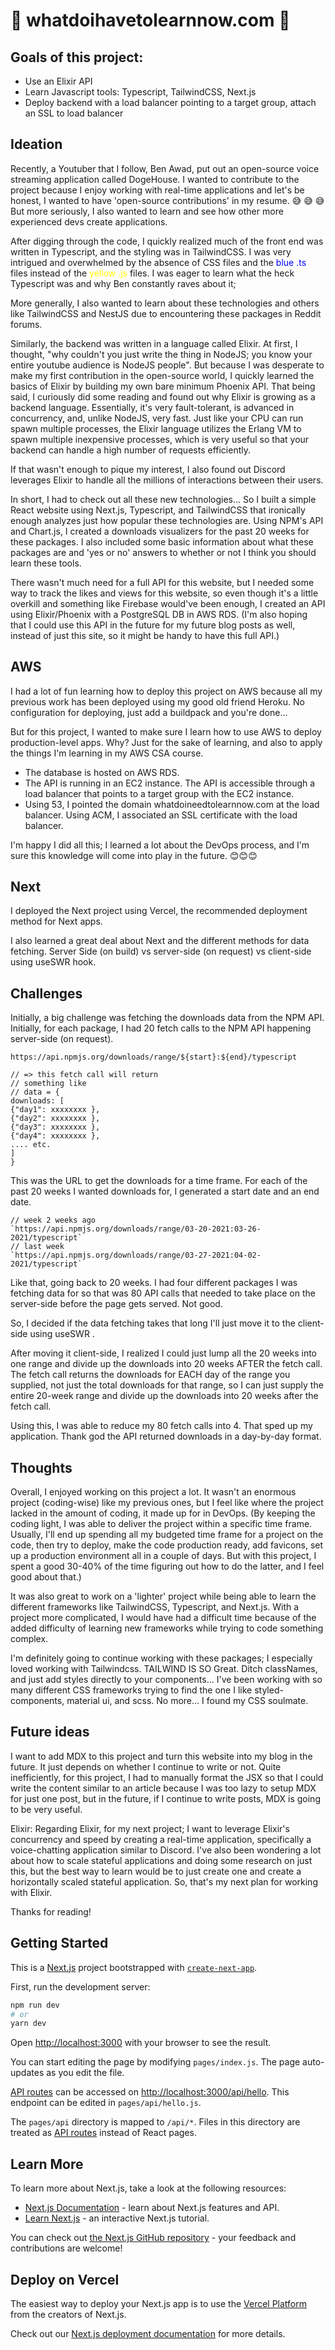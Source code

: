 # :owl: whatdoihavetolearnnow.com :owl:
## Goals of this project:

* Use an Elixir API
* Learn Javascript tools: Typescript, TailwindCSS, Next.js
* Deploy backend with a load balancer pointing to a target group, attach an SSL to load balancer

## Ideation
Recently, a Youtuber that I follow, Ben Awad, put out an open-source voice streaming application called DogeHouse. I wanted to contribute to the project because I enjoy working with real-time applications and let's be honest, I wanted to have 'open-source contributions' in my resume. :sweat_smile: :sweat_smile: :sweat_smile: But more seriously, I also wanted to learn and see how other more experienced devs create applications.

After digging through the code, I quickly realized much of the front end was written in Typescript, and the styling was in TailwindCSS. I was very intrigued and overwhelmed by the absence of CSS files and the <span style="color: blue">blue .ts</span> files instead of the <span style="color: yellow">yellow .js</span> files. I was eager to learn what the heck Typescript was and why Ben constantly raves about it;

More generally, I also wanted to learn about these technologies and others like TailwindCSS and NestJS due to encountering these packages in Reddit forums.

Similarly, the backend was written in a language called Elixir. At first, I thought, "why couldn't you just write the thing in NodeJS; you know your entire youtube audience is NodeJS people". But because I was desperate to make my first contribution in the open-source world, I quickly learned the basics of Elixir by building my own bare minimum Phoenix API. That being said, I curiously did some reading and found out why Elixir is growing as a backend language. Essentially, it's very fault-tolerant, is advanced in concurrency, and, unlike NodeJS, very fast. Just like your CPU can run spawn multiple processes, the Elixir language utilizes the Erlang VM to spawn multiple inexpensive processes, which is very useful so that your backend can handle a high number of requests efficiently.

If that wasn't enough to pique my interest, I also found out Discord leverages Elixir to handle all the millions of interactions between their users.

In short, I had to check out all these new technologies... So I built a simple React website using Next.js, Typescript, and TailwindCSS that ironically enough analyzes just how popular these technologies are. Using NPM's API and Chart.js, I created a downloads visualizers for the past 20 weeks for these packages. I also included some basic information about what these packages are and 'yes or no' answers to whether or not I think you should learn these tools.

There wasn't much need for a full API for this website, but I needed some way to track the likes and views for this website, so even though it's a little overkill and something like Firebase would've been enough, I created an API using Elixir/Phoenix with a PostgreSQL DB in AWS RDS. (I'm also hoping that I could use this API in the future for my future blog posts as well, instead of just this site, so it might be handy to have this full API.)

## AWS
I had a lot of fun learning how to deploy this project on AWS because all my previous work has been deployed using my good old friend Heroku. No configuration for deploying, just add a buildpack and you're done...

But for this project, I wanted to make sure I learn how to use AWS to deploy production-level apps. Why? Just for the sake of learning, and also to apply the things I'm learning in my AWS CSA course.

* The database is hosted on AWS RDS.
* The API is running in an EC2 instance. The API is accessible through a load balancer that points to a target group with the EC2 instance.
* Using 53, I pointed the domain whatdoineedtolearnnow.com at the load balancer. Using ACM, I associated an SSL certificate with the load balancer.

I'm happy I did all this; I learned a lot about the DevOps process, and I'm sure this knowledge will come into play in the future. 😊😊😊

## Next
I deployed the Next project using Vercel, the recommended deployment method for Next apps.

I also learned a great deal about Next and the different methods for data fetching. Server Side (on build) vs server-side (on request) vs client-side using useSWR hook.

## Challenges
Initially, a big challenge was fetching the downloads data from the NPM API. Initially, for each package, I had 20 fetch calls to the NPM API happening server-side (on request).

`https://api.npmjs.org/downloads/range/${start}:${end}/typescript`

```
// => this fetch call will return
// something like
// data = {
downloads: [
{"day1": xxxxxxxx },
{"day2": xxxxxxxx },
{"day3": xxxxxxxx },
{"day4": xxxxxxxx },
.... etc.
]
}
```

This was the URL to get the downloads for a time frame. For each of the past 20 weeks I wanted downloads for, I generated a start date and an end date.

```
// week 2 weeks ago
`https://api.npmjs.org/downloads/range/03-20-2021:03-26-2021/typescript`
// last week
`https://api.npmjs.org/downloads/range/03-27-2021:04-02-2021/typescript`
```

Like that, going back to 20 weeks. I had four different packages I was fetching data for so that was 80 API calls that needed to take place on the server-side before the page gets served.
Not good.

So, I decided if the data fetching takes that long I'll just move it to the client-side using useSWR .

After moving it client-side, I realized I could just lump all the 20 weeks into one range and divide up the downloads into 20 weeks AFTER the fetch call. The fetch call returns the downloads for EACH day of the range you supplied, not just the total downloads for that range, so I can just supply the entire 20-week range and divide up the downloads into 20 weeks after the fetch call.

Using this, I was able to reduce my 80 fetch calls into 4. That sped up my application. Thank god the API returned downloads in a day-by-day format.

## Thoughts
Overall, I enjoyed working on this project a lot. It wasn't an enormous project (coding-wise) like my previous ones, but I feel like where the project lacked in the amount of coding, it made up for in DevOps. (By keeping the coding light, I was able to deliver the project within a specific time frame. Usually, I'll end up spending all my budgeted time frame for a project on the code, then try to deploy, make the code production ready, add favicons, set up a production environment all in a couple of days. But with this project, I spent a good 30-40% of the time figuring out how to do the latter, and I feel good about that.)

It was also great to work on a 'lighter' project while being able to learn the different frameworks like TailwindCSS, Typescript, and Next.js. With a project more complicated, I would have had a difficult time because of the added difficulty of learning new frameworks while trying to code something complex.

I'm definitely going to continue working with these packages; I especially loved working with Tailwindcss. TAILWIND IS SO Great. Ditch classNames, and just add styles directly to your components... I've been working with so many different CSS frameworks trying to find the one I like styled-components, material ui, and scss. No more... I found my CSS soulmate.

## Future ideas
I want to add MDX to this project and turn this website into my blog in the future. It just depends on whether I continue to write or not. Quite inefficiently, for this project, I had to manually format the JSX so that I could write the content similar to an article because I was too lazy to setup MDX for just one post, but in the future, if I continue to write posts, MDX is going to be very useful.

Elixir: Regarding Elixir, for my next project; I want to leverage Elixir's concurrency and speed by creating a real-time application, specifically a voice-chatting application similar to Discord. I've also been wondering a lot about how to scale stateful applications and doing some research on just this, but the best way to learn would be to just create one and create a horizontally scaled stateful application. So, that's my next plan for working with Elixir.

Thanks for reading!
## Getting Started
This is a [Next.js](https://nextjs.org/) project bootstrapped with [`create-next-app`](https://github.com/vercel/next.js/tree/canary/packages/create-next-app).

First, run the development server:

```bash
npm run dev
# or
yarn dev
```

Open [http://localhost:3000](http://localhost:3000) with your browser to see the result.

You can start editing the page by modifying `pages/index.js`. The page auto-updates as you edit the file.

[API routes](https://nextjs.org/docs/api-routes/introduction) can be accessed on [http://localhost:3000/api/hello](http://localhost:3000/api/hello). This endpoint can be edited in `pages/api/hello.js`.

The `pages/api` directory is mapped to `/api/*`. Files in this directory are treated as [API routes](https://nextjs.org/docs/api-routes/introduction) instead of React pages.

## Learn More

To learn more about Next.js, take a look at the following resources:

- [Next.js Documentation](https://nextjs.org/docs) - learn about Next.js features and API.
- [Learn Next.js](https://nextjs.org/learn) - an interactive Next.js tutorial.

You can check out [the Next.js GitHub repository](https://github.com/vercel/next.js/) - your feedback and contributions are welcome!

## Deploy on Vercel

The easiest way to deploy your Next.js app is to use the [Vercel Platform](https://vercel.com/new?utm_medium=default-template&filter=next.js&utm_source=create-next-app&utm_campaign=create-next-app-readme) from the creators of Next.js.

Check out our [Next.js deployment documentation](https://nextjs.org/docs/deployment) for more details.
